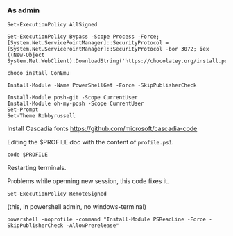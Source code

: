 ### As admin

```
Set-ExecutionPolicy AllSigned
```

```
Set-ExecutionPolicy Bypass -Scope Process -Force; [System.Net.ServicePointManager]::SecurityProtocol = [System.Net.ServicePointManager]::SecurityProtocol -bor 3072; iex ((New-Object System.Net.WebClient).DownloadString('https://chocolatey.org/install.ps1'))
```

```
choco install ConEmu
```

```
Install-Module -Name PowerShellGet -Force -SkipPublisherCheck
```

```
Install-Module posh-git -Scope CurrentUser
Install-Module oh-my-posh -Scope CurrentUser
Set-Prompt
Set-Theme Robbyrussell
```

Install Cascadia fonts
https://github.com/microsoft/cascadia-code


Editing the $PROFILE doc with the content of `profile.ps1`.
```
code $PROFILE
```

Restarting terminals.

Problems while openning new session, this code fixes it.
```
Set-ExecutionPolicy RemoteSigned
``` 


(this, in powershell admin, no windows-terminal)
```
powershell -noprofile -command "Install-Module PSReadLine -Force -SkipPublisherCheck -AllowPrerelease"
```


